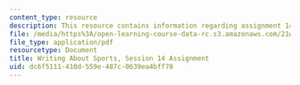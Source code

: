 ```yaml
---
content_type: resource
description: This resource contains information regarding assignment 14.
file: /media/https%3A/open-learning-course-data-rc.s3.amazonaws.com/21w-015-writing-and-rhetoric-writing-about-sports-fall-2013/dc6f5111410d559e487c0639ea4bff70_MIT21W_015F13_Assignment14.pdf
file_type: application/pdf
resourcetype: Document
title: Writing About Sports, Session 14 Assignment
uid: dc6f5111-410d-559e-487c-0639ea4bff70
---
```


